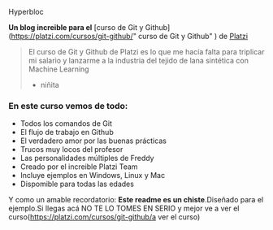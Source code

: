  Hyperbloc
 
**Un blog increible para el** [curso de Git y Github](https://platzi.com/cursos/git-github/" curso de Git y Github" ) de [Platzi](https://platzi.com/"Platzi")


>El curso de Git y Github de Platzi  es lo que me hacía falta para triplicar mi salario y lanzarme a la industria del tejido de lana sintética  con Machine Learning
>- niñita

### En este curso vemos de todo:
- Todos los comandos de Git
- El flujo de trabajo en Github 
- El verdadero amor por las buenas prácticas
- Trucos muy locos del profesor
- Las personalidades múltiples de Freddy
- Creado por el increible Platzi Team 
- Incluye ejemplos en Windows, Linux y Mac
- Dispomible para todas las edades

Y como un amable recordatorio: **Este readme es un chiste**.Diseñado para el ejemplo.Si llegas acá NO TE LO TOMES EN SERIO y mejor ve a ver el curso(https://platzi.com/cursos/git-github/a ver el curso)
